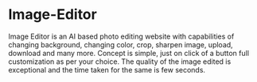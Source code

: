 # Image-Editor
Image Editor is an AI based photo editing website with capabilities of changing background, changing color, crop, sharpen image, upload, download and many more.  Concept is simple, just on click of a button full customization as per your choice. The quality of the image edited is exceptional and the time taken for the same is few seconds.
